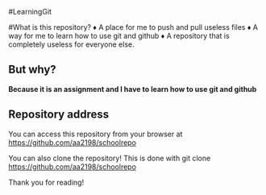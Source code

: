 #LearningGit

#What is this repository?
♦ A place for me to push and pull useless files
♦ A way for me to learn how to use git and github
♦ A repository that is completely useless for everyone else.

## But why?
**Because it is an assignment and I have to learn how to use git and github**

## Repository address
You can access this repository from your browser at https://github.com/aa2198/schoolrepo

You can also clone the repository! This is done with git clone https://github.com/aa2198/schoolrepo

Thank you for reading!